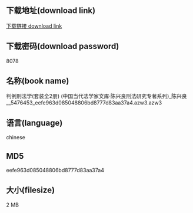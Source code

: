 ## 下载地址(download link)
[下载链接 download link](https://voluble-croquembouche-d321dc.netlify.app/?s=%E5%88%A4%E4%BE%8B%E5%88%91%E6%B3%95%E5%AD%A6%28%E5%A5%97%E8%A3%85%E5%85%A82%E5%86%8C%29+%28%E4%B8%AD%E5%9B%BD%E5%BD%93%E4%BB%A3%E6%B3%95%E5%AD%A6%E5%AE%B6%E6%96%87%E5%BA%93%C2%B7%E9%99%88%E5%85%B4%E8%89%AF%E5%88%91%E6%B3%95%E7%A0%94%E7%A9%B6%E4%B8%93%E8%91%97%E7%B3%BB%E5%88%97%29_%E9%99%88%E5%85%B4%E8%89%AF__5476453_eefe963d085048806bd8777d83aa37a4.azw3)

## 下载密码(download password)
8078

## 名称(book name)
判例刑法学(套装全2册) (中国当代法学家文库·陈兴良刑法研究专著系列)_陈兴良__5476453_eefe963d085048806bd8777d83aa37a4.azw3.azw3

## 语言(language)
chinese

## MD5
eefe963d085048806bd8777d83aa37a4

## 大小(filesize)
2 MB
